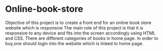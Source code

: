 # Online-book-store
Objective of this project is to create a front end for an online book store website which is responsive
The main role of this project is that it is responsive to any device and fits into the screen accordingly using HTML and CSS.
There are different categories of books in home page.
In order to buy,one should login into the website which is linked to home page.

